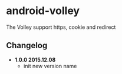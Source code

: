 # android-volley

The Volley support https, cookie and redirect

## Changelog
* **1.0.0 2015.12.08**
    * init new version name
   
